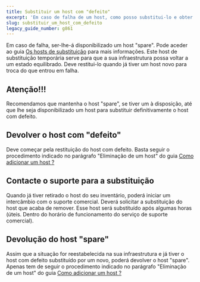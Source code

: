 ```yaml
---
title: Substituir um host com "defeito"
excerpt: 'Em caso de falha de um host, como posso substitui-lo e obter um novo host?'
slug: substituir_um_host_com_defeito
legacy_guide_number: g861
---
```


Em caso de falha, ser-lhe-á disponibilizado um host "spare". Pode aceder ao guia [Os hosts de substituição]({legacy}860) para mais informações.
Este host de substituição temporária serve para que a sua infraestrutura possa voltar a um estado equilibrado. Deve restitui-lo quando já tiver um host novo para troca do que entrou em falha.

## Atenção!!!
Recomendamos que mantenha o host "spare", se tiver um à disposição, até que lhe seja disponibilizado um host para substituir definitivamente o host com defeito.

## Devolver o host com "defeito"
Deve começar pela restituição do host com defeito.
Basta seguir o procedimento indicado no parágrafo "Eliminação de um host" do guia [Como adicionar um host ?](../como_adicionar_um_host/)


## Contacte o suporte para a substituição
Quando já tiver retirado o host do seu inventário, poderá iniciar um intercâmbio com o suporte comercial.
Deverá solicitar a substituição do host que acaba de remover.
Esse host será substituído após algumas horas (úteis. Dentro do horário de funcionamento do serviço de suporte comercial).


## Devolução do host "spare"
Assim que a situação for reestabelecida na sua infraestrutura e já tiver o host com defeito substituído por um novo, poderá devolver o host "spare".
Apenas tem de seguir o procedimento indicado no parágrafo "Eliminação de um host" do guia [Como adicionar um host ?](../como_adicionar_um_host/)

